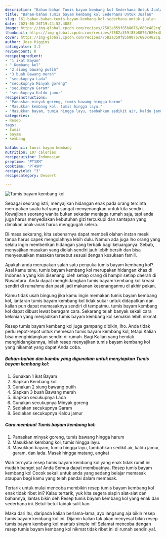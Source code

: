 ```yaml
---
description: "Bahan-bahan Tumis bayam kembang kol Sederhana Untuk Jualan"
title: "Bahan-bahan Tumis bayam kembang kol Sederhana Untuk Jualan"
slug: 161-bahan-bahan-tumis-bayam-kembang-kol-sederhana-untuk-jualan
date: 2021-05-26T19:44:52.488Z
image: https://img-global.cpcdn.com/recipes/7582a359f85b8076/680x482cq70/tumis-bayam-kembang-kol-foto-resep-utama.jpg
thumbnail: https://img-global.cpcdn.com/recipes/7582a359f85b8076/680x482cq70/tumis-bayam-kembang-kol-foto-resep-utama.jpg
cover: https://img-global.cpcdn.com/recipes/7582a359f85b8076/680x482cq70/tumis-bayam-kembang-kol-foto-resep-utama.jpg
author: Jose Higgins
ratingvalue: 3.2
reviewcount: 8
recipeingredient:
- "1 ikat Bayam"
- " Kembang kol"
- "2 siung bawang putih"
- "3 buah Bawang merah"
- "secukupnya Lada"
- "secukupnya Minyak goreng"
- "secukupnya Garam"
- "secukupnya Kaldu jamur"
recipeinstructions:
- "Panaskan minyak goreng, tumis bawang hingga harum"
- "Masukkan kembang kol, tumis hingga layu."
- "Masukkan bayam, tumia hingga layu, tambahkan sedikit air, kaldu jamur, garam, dan lada. Masak hingga matang, angkat"
categories:
- Resep
tags:
- tumis
- bayam
- kembang

katakunci: tumis bayam kembang 
nutrition: 107 calories
recipecuisine: Indonesian
preptime: "PT18M"
cooktime: "PT49M"
recipeyield: "3"
recipecategory: Dessert

---
```



![Tumis bayam kembang kol](https://img-global.cpcdn.com/recipes/7582a359f85b8076/680x482cq70/tumis-bayam-kembang-kol-foto-resep-utama.jpg)

Sebagai seorang istri, menyajikan hidangan enak pada orang tercinta merupakan suatu hal yang sangat menyenangkan untuk kita sendiri. Kewajiban seorang  wanita bukan sekadar menjaga rumah saja, tapi anda juga harus menyediakan kebutuhan gizi tercukupi dan santapan yang dimakan anak-anak harus menggugah selera.

Di masa  sekarang, kita sebenarnya dapat membeli olahan instan meski tanpa harus capek mengolahnya lebih dulu. Namun ada juga lho orang yang selalu ingin memberikan hidangan yang terbaik bagi keluarganya. Sebab, menyajikan masakan yang diolah sendiri jauh lebih bersih dan bisa menyesuaikan masakan tersebut sesuai dengan kesukaan famili. 



Apakah anda merupakan salah satu penyuka tumis bayam kembang kol?. Asal kamu tahu, tumis bayam kembang kol merupakan hidangan khas di Indonesia yang kini disenangi oleh setiap orang di hampir setiap daerah di Nusantara. Anda dapat menghidangkan tumis bayam kembang kol kreasi sendiri di rumahmu dan pasti jadi makanan kesenanganmu di akhir pekan.

Kamu tidak usah bingung jika kamu ingin memakan tumis bayam kembang kol, lantaran tumis bayam kembang kol tidak sukar untuk didapatkan dan kalian pun dapat memasaknya sendiri di tempatmu. tumis bayam kembang kol dapat dibuat lewat beragam cara. Sekarang telah banyak sekali cara kekinian yang menjadikan tumis bayam kembang kol semakin lebih nikmat.

Resep tumis bayam kembang kol juga gampang dibikin, lho. Anda tidak perlu repot-repot untuk memesan tumis bayam kembang kol, tetapi Kalian bisa menghidangkan sendiri di rumah. Bagi Kalian yang hendak menghidangkannya, inilah resep menyajikan tumis bayam kembang kol yang nikamat yang dapat Anda coba.

<!--inarticleads1-->

##### Bahan-bahan dan bumbu yang digunakan untuk menyiapkan Tumis bayam kembang kol:

1. Gunakan 1 ikat Bayam
1. Siapkan  Kembang kol
1. Gunakan 2 siung bawang putih
1. Siapkan 3 buah Bawang merah
1. Siapkan secukupnya Lada
1. Gunakan secukupnya Minyak goreng
1. Sediakan secukupnya Garam
1. Sediakan secukupnya Kaldu jamur




<!--inarticleads2-->

##### Cara membuat Tumis bayam kembang kol:

1. Panaskan minyak goreng, tumis bawang hingga harum
1. Masukkan kembang kol, tumis hingga layu.
1. Masukkan bayam, tumia hingga layu, tambahkan sedikit air, kaldu jamur, garam, dan lada. Masak hingga matang, angkat




Wah ternyata resep tumis bayam kembang kol yang enak tidak rumit ini mudah banget ya! Anda Semua dapat membuatnya. Resep tumis bayam kembang kol Cocok sekali untuk anda yang sedang belajar memasak ataupun bagi kamu yang telah pandai dalam memasak.

Tertarik untuk mulai mencoba membikin resep tumis bayam kembang kol enak tidak ribet ini? Kalau tertarik, yuk kita segera siapin alat-alat dan bahannya, lantas bikin deh Resep tumis bayam kembang kol yang enak dan sederhana ini. Betul-betul taidak sulit kan. 

Maka dari itu, daripada kalian berlama-lama, ayo langsung aja bikin resep tumis bayam kembang kol ini. Dijamin kalian tak akan menyesal bikin resep tumis bayam kembang kol mantab simple ini! Selamat mencoba dengan resep tumis bayam kembang kol nikmat tidak ribet ini di rumah sendiri,ya!.

